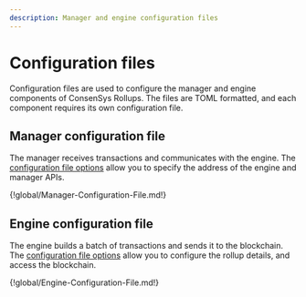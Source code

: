 ```yaml
---
description: Manager and engine configuration files
---
```


# Configuration files

Configuration files are used to configure the manager and engine components of ConsenSys Rollups. The files are
TOML formatted, and each component requires its own configuration file.

## Manager configuration file

The manager receives transactions and communicates with the engine. The [configuration file options](../../Reference/Configuration-File.md#manager)
allow you to specify the address of the engine and manager APIs.

{!global/Manager-Configuration-File.md!}

## Engine configuration file

The engine builds a batch of transactions and sends it to the blockchain. The
[configuration file options](../../Reference/Configuration-File.md#engine) allow you to configure the rollup details,
and access the blockchain.

{!global/Engine-Configuration-File.md!}
